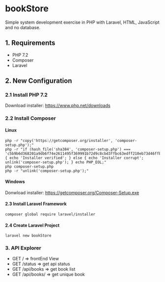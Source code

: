# bookStore
Simple system development exercise in PHP with Laravel, HTML, JavaScript and no database.

## 1. Requirements
- PHP 7.2
- Composer
- Laravel

## 2. New Configuration

### 2.1 Install PHP 7.2
Download installer: https://www.php.net/downloads

### 2.2 Install Composer
#### Linux
```
php -r "copy('https://getcomposer.org/installer', 'composer-setup.php');"
php -r "if (hash_file('sha384', 'composer-setup.php') === 'c5b9b6d368201a9db6f74e2611495f369991b72d9c8cbd3ffbc63edff210eb73d46ffbfce88669ad33695ef77dc76976') { echo 'Installer verified'; } else { echo 'Installer corrupt'; unlink('composer-setup.php'); } echo PHP_EOL;"
php composer-setup.php
php -r "unlink('composer-setup.php');"
```
#### Windows
Donwload installer: https://getcomposer.org/Composer-Setup.exe

#### 2.3 Install Laravel Framework
```
composer global require laravel/installer
```

#### 2.4 Create Laravel Project
```
laravel new bookStore
```
### 3. API Explorer
- GET / => frontEnd View
- GET /status => get api status
- GET /api/books => get book list
- GET /api/books/<isbn> => get unique book
